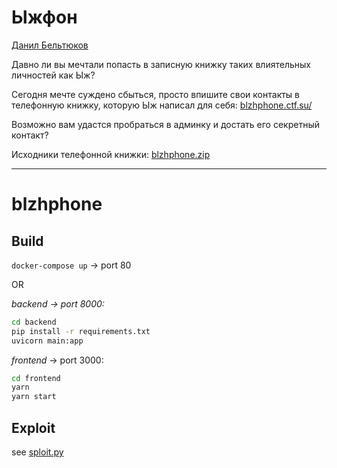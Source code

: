 # Ыжфон

[Данил Бельтюков](https://t.me/augustovich)

Давно ли вы мечтали попасть в записную книжку таких влиятельных личностей как Ыж?

Сегодня мечте суждено сбыться, просто впишите свои контакты в телефонную книжку, которую Ыж написал для себя: 
[blzhphone.ctf.su/](https://blzhphone.ctf.su/)

Возможно вам удастся пробраться в админку и достать его секретный контакт?

Исходники телефонной книжки: [blzhphone.zip](blzhphone.zip)

--------------------

# blzhphone

## Build

`docker-compose up` -> port 80

OR

_backend -> port 8000:_
```bash
cd backend
pip install -r requirements.txt
uvicorn main:app
```

_frontend_ -> port 3000:
```bash
cd frontend
yarn
yarn start
```

## Exploit

see [sploit.py](./_dev/sploit.py)